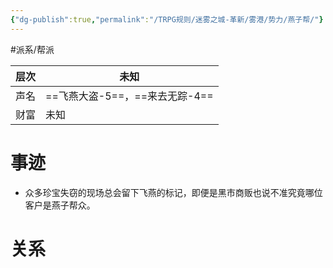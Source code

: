 ```yaml
---
{"dg-publish":true,"permalink":"/TRPG规则/迷雾之城-革新/雾港/势力/燕子帮/"}
---
```


 #派系/帮派 

| 层次  | 未知                    |
| --- | --------------------- |
| 声名  | ==飞燕大盗-5==，==来去无踪-4== |
| 财富  | 未知                    |
# 事迹
- 众多珍宝失窃的现场总会留下飞燕的标记，即便是黑市商贩也说不准究竟哪位客户是燕子帮众。
# 关系
